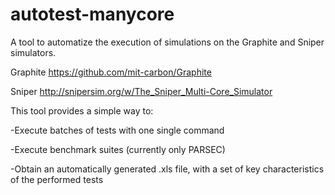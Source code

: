 autotest-manycore
=================

A tool to automatize the execution of simulations on the Graphite and Sniper simulators.

Graphite https://github.com/mit-carbon/Graphite

Sniper http://snipersim.org/w/The_Sniper_Multi-Core_Simulator

This tool provides a simple way to:

  -Execute batches of tests with one single command
  
  -Execute benchmark suites (currently only PARSEC)
  
  -Obtain an automatically generated .xls file, with a set of key characteristics of the performed tests
